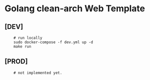 # Golang clean-arch Web Template
## [DEV]

```shell
	# run locally
	sudo docker-compose -f dev.yml up -d
	make run
```
## [PROD] 
```shell
	# not implemented yet.
```
